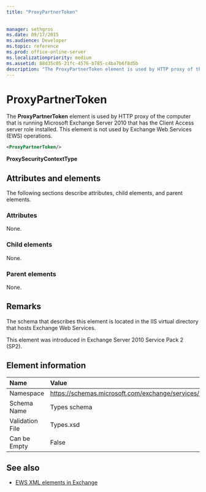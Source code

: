```yaml
---
title: "ProxyPartnerToken"
 
 
manager: sethgros
ms.date: 09/17/2015
ms.audience: Developer
ms.topic: reference
ms.prod: office-online-server
ms.localizationpriority: medium
ms.assetid: 88d35c05-21fc-4576-b785-c4ba7b6f8d5b
description: "The ProxyPartnerToken element is used by HTTP proxy of the computer that is running Microsoft Exchange Server 2010 that has the Client Access server role installed. This element is not used by Exchange Web Services (EWS) operations."
---
```


# ProxyPartnerToken

The **ProxyPartnerToken** element is used by HTTP proxy of the computer that is running Microsoft Exchange Server 2010 that has the Client Access server role installed. This element is not used by Exchange Web Services (EWS) operations. 
  
```XML
<ProxyPartnerToken/>
```

 **ProxySecurityContextType**
## Attributes and elements

The following sections describe attributes, child elements, and parent elements.
  
### Attributes

None.
  
### Child elements

None.
  
### Parent elements

None.
  
## Remarks

The schema that describes this element is located in the IIS virtual directory that hosts Exchange Web Services.
  
This element was introduced in Exchange Server 2010 Service Pack 2 (SP2).
  
## Element information

|**Name**|**Value**|
|:-----|:-----|
|Namespace  <br/> |https://schemas.microsoft.com/exchange/services/2006/types  <br/> |
|Schema Name  <br/> |Types schema  <br/> |
|Validation File  <br/> |Types.xsd  <br/> |
|Can be Empty  <br/> |False  <br/> |
   
## See also



- [EWS XML elements in Exchange](ews-xml-elements-in-exchange.md)

